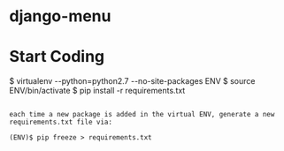 # django-menu

# Start Coding
$ virtualenv --python=python2.7  --no-site-packages ENV
$ source ENV/bin/activate
$ pip install -r requirements.txt
```

each time a new package is added in the virtual ENV, generate a new requirements.txt file via:

(ENV)$ pip freeze > requirements.txt
